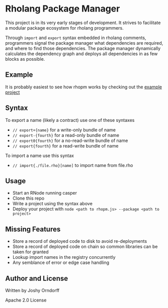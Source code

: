 # Rholang Package Manager

This project is in its very early stages of development. It strives to facilitate a modular package ecosystem for rholang programmers.

Through `import` and `export` syntax embedded in rholang comments, programmers signal the package manager what dependencies are required, and where to find those dependencies. The package manager dynamically calculates the dependency graph and deploys all dependencies in as few blocks as possible.

## Example
It is probably easiest to see how rhopm works by checking out the [example project](exampleProject/README.md)

## Syntax
To export a name (likely a contract) use one of these syntaxes
 * `// export+{name}` for a write-only bundle of name
 * `// export-{fourth}` for a read-only bundle of name
 * `// export0{fourth}` for a no-read-write bundle of name
 * `// export{fourth}` for a read-write bundle of name

 To import a name use this syntax
 * `// import{./file.rho}[name]` to import name from file.rho

## Usage
* Start an RNode running casper
* Clone this repo
* Write a project using the syntax above
* Deploy your project with `node <path to rhopm.js> --package <path to project>`

## Missing Features
* Store a record of deployed code to disk to avoid re-deployments
* Store a record of deployed code on chain so common libraries can be taken for granted
* Lookup import names in the registry concurrently
* Any semblance of error or edge case handling

## Author and License

Written by Joshy Orndorff

Apache 2.0 License
